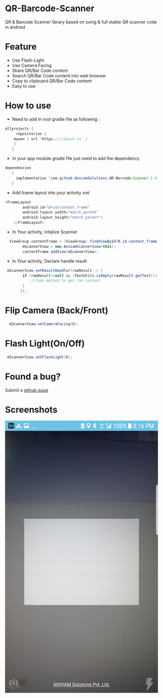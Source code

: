 # QR-Barcode-Scanner
QR &amp; Barcode Scanner library based on zxing &amp; full stable QR scanner code in android

# Feature
* Use Flash-Light
* Use Camera Facing 
* Share QR/Bar Code content
* Search QR/Bar Code content into web browser
* Copy to clipboard QR/Bar Code content
* Easy to use

# How to use
* Need to add in root gradle file as following :
```java 
allprojects {
     repositories {
	maven { url 'https://jitpack.io' }
	}
   }
```
* In your app module gradle file just need to add the dependency
```java 
dependencies 
   {
     implementation 'com.github.AnviamSolutions:QR-Barcode-Scanner:1.0.1'
   }
```
* Add frame layout into your activity xml
```java
<FrameLayout
        android:id="@+id/content_frame"
        android:layout_width="match_parent"
        android:layout_height="match_parent">
    </FrameLayout>
```
* In Your activity, intialize Scanner
```java
  ViewGroup contentFrame = (ViewGroup) findViewById(R.id.content_frame);
        mScannerView = new AnviamScannerView(this);
        contentFrame.addView(mScannerView);
```
* In Your activity, Declare handle result
```java
 mScannerView.setResultHandler(rawResult -> {
        if (rawResult!=null && !TextUtils.isEmpty(rawResult.getText())){
            //Todo method to get can content
        }        
       });
 ```
# Flip Camera (Back/Front)
```java
  mScannerView.setCameraFacing(b);
 ```
# Flash Light(On/Off)
```java
 mScannerView.setFlashLight(b);
 ```
# Found a bug?
Submit a [github issue](https://github.com/AnviamSolutions/QR-Barcode-Scanner/issues/new)
# Screenshots
<img src="/Screenshot_20201214-201651[1].png"/>
